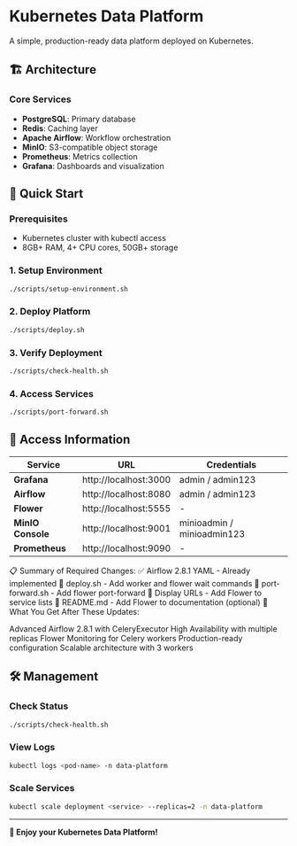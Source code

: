 # Kubernetes Data Platform

A simple, production-ready data platform deployed on Kubernetes.

## 🏗️ Architecture

### Core Services
- **PostgreSQL**: Primary database
- **Redis**: Caching layer
- **Apache Airflow**: Workflow orchestration
- **MinIO**: S3-compatible object storage
- **Prometheus**: Metrics collection
- **Grafana**: Dashboards and visualization

## 🚀 Quick Start

### Prerequisites
- Kubernetes cluster with kubectl access
- 8GB+ RAM, 4+ CPU cores, 50GB+ storage

### 1. Setup Environment
```bash
./scripts/setup-environment.sh
```

### 2. Deploy Platform
```bash
./scripts/deploy.sh
```

### 3. Verify Deployment
```bash
./scripts/check-health.sh
```

### 4. Access Services
```bash
./scripts/port-forward.sh
```

## 🔐 Access Information

| Service | URL | Credentials |
|---------|-----|-------------|
| **Grafana** | http://localhost:3000 | admin / admin123 |
| **Airflow** | http://localhost:8080 | admin / admin123 |
| **Flower** | http://localhost:5555 | - |
| **MinIO Console** | http://localhost:9001 | minioadmin / minioadmin123 |
| **Prometheus** | http://localhost:9090 | - |

📋 Summary of Required Changes:
✅ Airflow 2.8.1 YAML - Already implemented
🔧 deploy.sh - Add worker and flower wait commands
🔧 port-forward.sh - Add flower port-forward
🔧 Display URLs - Add Flower to service lists
📖 README.md - Add Flower to documentation (optional)
🎯 What You Get After These Updates:

Advanced Airflow 2.8.1 with CeleryExecutor
High Availability with multiple replicas
Flower Monitoring for Celery workers
Production-ready configuration
Scalable architecture with 3 workers

## 🛠️ Management

### Check Status
```bash
./scripts/check-health.sh
```

### View Logs
```bash
kubectl logs <pod-name> -n data-platform
```

### Scale Services
```bash
kubectl scale deployment <service> --replicas=2 -n data-platform
```

---

**🎉 Enjoy your Kubernetes Data Platform!**
